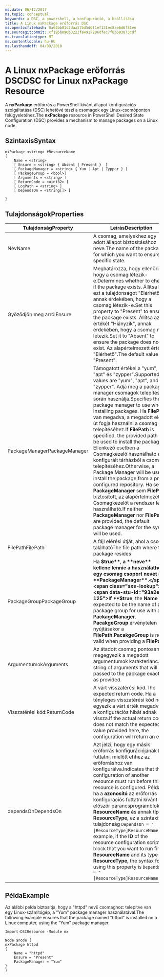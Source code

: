 ```yaml
---
ms.date: 06/12/2017
ms.topic: conceptual
keywords: a DSC, a powershell, a konfiguráció, a beállítása
title: A Linux nxPackage erőforrás DSC
ms.openlocfilehash: 0a62bb01c2daa57bd5d6f1ef131ec8ae6d6f81ee
ms.sourcegitcommit: cf195b090b3223fa4917206dfec7f0b603873cdf
ms.translationtype: MT
ms.contentlocale: hu-HU
ms.lasthandoff: 04/09/2018
---
```

# <a name="dsc-for-linux-nxpackage-resource"></a><span data-ttu-id="93a2e-103">A Linux nxPackage erőforrás DSC</span><span class="sxs-lookup"><span data-stu-id="93a2e-103">DSC for Linux nxPackage Resource</span></span>

<span data-ttu-id="93a2e-104">A **nxPackage** erőforrás a PowerShell kívánt állapot konfigurációs szolgáltatása (DSC) lehetővé teszi a csomagok egy Linux-csomóponton felügyeletéhez.</span><span class="sxs-lookup"><span data-stu-id="93a2e-104">The **nxPackage** resource in PowerShell Desired State Configuration (DSC) provides a mechanism to manage packages on a Linux node.</span></span>

## <a name="syntax"></a><span data-ttu-id="93a2e-105">Szintaxis</span><span class="sxs-lookup"><span data-stu-id="93a2e-105">Syntax</span></span>

```
nxPackage <string> #ResourceName
{
    Name = <string>
    [ Ensure = <string> { Absent | Present }  ]
    [ PackageManager = <string> { Yum | Apt | Zypper } ]
    [ PackageGroup = <bool>]
    [ Arguments = <string> ]
    [ ReturnCode = <uint32> ]
    [ LogPath = <string> ]
    [ DependsOn = <string[]> ]

}
```

## <a name="properties"></a><span data-ttu-id="93a2e-106">Tulajdonságok</span><span class="sxs-lookup"><span data-stu-id="93a2e-106">Properties</span></span>

|  <span data-ttu-id="93a2e-107">Tulajdonság</span><span class="sxs-lookup"><span data-stu-id="93a2e-107">Property</span></span> |  <span data-ttu-id="93a2e-108">Leírás</span><span class="sxs-lookup"><span data-stu-id="93a2e-108">Description</span></span> |
|---|---|
| <span data-ttu-id="93a2e-109">Név</span><span class="sxs-lookup"><span data-stu-id="93a2e-109">Name</span></span>| <span data-ttu-id="93a2e-110">A csomag, amelyekhez egy adott állapot biztosításához neve.</span><span class="sxs-lookup"><span data-stu-id="93a2e-110">The name of the package for which you want to ensure a specific state.</span></span>|
| <span data-ttu-id="93a2e-111">Győződjön meg arról</span><span class="sxs-lookup"><span data-stu-id="93a2e-111">Ensure</span></span>| <span data-ttu-id="93a2e-112">Meghatározza, hogy ellenőrizze, hogy a csomag létezik-e.</span><span class="sxs-lookup"><span data-stu-id="93a2e-112">Determines whether to check if the package exists.</span></span> <span data-ttu-id="93a2e-113">Állítsa be ezt a tulajdonságot "Elérhető" annak érdekében, hogy a csomag létezik-e.</span><span class="sxs-lookup"><span data-stu-id="93a2e-113">Set this property to "Present" to ensure the package exists.</span></span> <span data-ttu-id="93a2e-114">Állítsa az értékét "Hiányzik", annak érdekében, hogy a csomag nem létezik.</span><span class="sxs-lookup"><span data-stu-id="93a2e-114">Set it to "Absent" to ensure the package does not exist.</span></span> <span data-ttu-id="93a2e-115">Az alapértelmezett érték: "Elérhető".</span><span class="sxs-lookup"><span data-stu-id="93a2e-115">The default value is "Present".</span></span>|
| <span data-ttu-id="93a2e-116">PackageManager</span><span class="sxs-lookup"><span data-stu-id="93a2e-116">PackageManager</span></span>| <span data-ttu-id="93a2e-117">Támogatott értékei a "yum", "apt" és "zypper".</span><span class="sxs-lookup"><span data-stu-id="93a2e-117">Supported values are "yum", "apt", and "zypper".</span></span> <span data-ttu-id="93a2e-118">Adja meg a package manager csomagok telepítése során használja.</span><span class="sxs-lookup"><span data-stu-id="93a2e-118">Specifies the package manager to use when installing packages.</span></span> <span data-ttu-id="93a2e-119">Ha **FilePath** van megadva, a megadott elérési út fogja használni a csomag telepítéséhez.</span><span class="sxs-lookup"><span data-stu-id="93a2e-119">If **FilePath** is specified, the provided path will be used to install the package.</span></span> <span data-ttu-id="93a2e-120">Ellenkező esetben a Csomagkezelő használható előre konfigurált tárházból a csomag telepítéséhez.</span><span class="sxs-lookup"><span data-stu-id="93a2e-120">Otherwise, a Package Manager will be used to install the package from a pre-configured repository.</span></span> <span data-ttu-id="93a2e-121">Ha sem **PackageManager** sem **FilePath** biztosított, az alapértelmezett Csomagkezelőt a rendszer lesz használható.</span><span class="sxs-lookup"><span data-stu-id="93a2e-121">If neither **PackageManager** nor **FilePath** are provided, the default package manager for the system will be used.</span></span>|
| <span data-ttu-id="93a2e-122">FilePath</span><span class="sxs-lookup"><span data-stu-id="93a2e-122">FilePath</span></span>| <span data-ttu-id="93a2e-123">A fájl elérési útját, ahol a csomag található</span><span class="sxs-lookup"><span data-stu-id="93a2e-123">The file path where the package resides</span></span>|
| <span data-ttu-id="93a2e-124">PackageGroup</span><span class="sxs-lookup"><span data-stu-id="93a2e-124">PackageGroup</span></span>| <span data-ttu-id="93a2e-125">Ha **$true**, a **neve** kellene lennie a használathoz egy csomag csoport nevét a **PackageManager**.</span><span class="sxs-lookup"><span data-stu-id="93a2e-125">If **$true**, the **Name** is expected to be the name of a package group for use with a **PackageManager**.</span></span> <span data-ttu-id="93a2e-126">**PacakgeGroup** érvénytelen nyújtásakor a **FilePath**.</span><span class="sxs-lookup"><span data-stu-id="93a2e-126">**PacakgeGroup** is not valid when providing a **FilePath**.</span></span>|
| <span data-ttu-id="93a2e-127">Argumentumok</span><span class="sxs-lookup"><span data-stu-id="93a2e-127">Arguments</span></span>| <span data-ttu-id="93a2e-128">Az átadott csomag pontosan megegyezik a megadott argumentumok karakterlánc.</span><span class="sxs-lookup"><span data-stu-id="93a2e-128">A string of arguments that will be passed to the package exactly as provided.</span></span>|
| <span data-ttu-id="93a2e-129">Visszatérési kód:</span><span class="sxs-lookup"><span data-stu-id="93a2e-129">ReturnCode</span></span>| <span data-ttu-id="93a2e-130">A várt visszatérési kód.</span><span class="sxs-lookup"><span data-stu-id="93a2e-130">The expected return code.</span></span> <span data-ttu-id="93a2e-131">Ha a tényleges visszatérési kód nem egyezik a várt érték megadva itt, a konfigurációs hibát adnak vissza.</span><span class="sxs-lookup"><span data-stu-id="93a2e-131">If the actual return code does not match the expected value provided here, the configuration will return an error.</span></span>|
| <span data-ttu-id="93a2e-132">dependsOn</span><span class="sxs-lookup"><span data-stu-id="93a2e-132">DependsOn</span></span> | <span data-ttu-id="93a2e-133">Azt jelzi, hogy egy másik erőforrás konfigurációjának kell futtatni, mielőtt ehhez az erőforráshoz van konfigurálva.</span><span class="sxs-lookup"><span data-stu-id="93a2e-133">Indicates that the configuration of another resource must run before this resource is configured.</span></span> <span data-ttu-id="93a2e-134">Például ha a **azonosító** az erőforrás konfigurációs futtatni kívánt először parancsprogramblokkja **ResourceName** és annak típusa **ResourceType**, ez a szintaxis a tulajdonság `DependsOn = "[ResourceType]ResourceName"`.</span><span class="sxs-lookup"><span data-stu-id="93a2e-134">For example, if the **ID** of the resource configuration script block that you want to run first is **ResourceName** and its type is **ResourceType**, the syntax for using this property is `DependsOn = "[ResourceType]ResourceName"`.</span></span>|

## <a name="example"></a><span data-ttu-id="93a2e-135">Példa</span><span class="sxs-lookup"><span data-stu-id="93a2e-135">Example</span></span>

<span data-ttu-id="93a2e-136">Az alábbi példa biztosítja, hogy a "httpd" nevű csomaghoz: telepítve van egy Linux-számítógép, a "Yum" package manager használatával.</span><span class="sxs-lookup"><span data-stu-id="93a2e-136">The following example ensures that the package named "httpd" is installed on a Linux computer, using the “Yum” package manager.</span></span>

```
Import-DSCResource -Module nx

Node $node {
nxPackage httpd
{
    Name = "httpd"
    Ensure = "Present"
    PackageManager = "Yum"
}
}
```